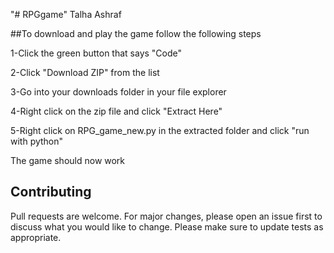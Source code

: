 "# RPGgame" 
Talha Ashraf

##To download and play the game follow the following steps

1-Click the green button that says "Code"

2-Click "Download ZIP" from the list 

3-Go into your downloads folder in your file explorer

4-Right click on the zip file and click "Extract Here"

5-Right click on RPG_game_new.py in the extracted folder and click "run with python"


The game should now work



## Contributing
Pull requests are welcome. For major changes, please open an issue first to discuss what you would like to change. Please make sure to update tests as appropriate.  

